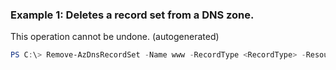 ### Example 1: Deletes a record set from a DNS zone.
This operation cannot be undone. (autogenerated)
```powershell
PS C:\> Remove-AzDnsRecordSet -Name www -RecordType <RecordType> -ResourceGroupName MyResourceGroup -ZoneName myzone.com
```


